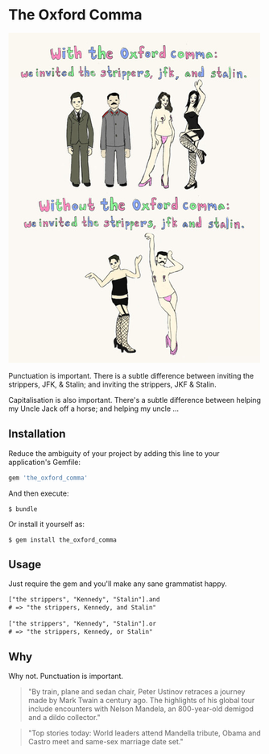# The Oxford Comma

![Punctuation is important](OxfordComma.jpg)

Punctuation is important.  There is a subtle difference between inviting the strippers, JFK, & Stalin; and inviting the strippers, JKF & Stalin.

Capitalisation is also important.  There's a subtle difference between helping my Uncle Jack off a horse; and helping my uncle ...


## Installation

Reduce the ambiguity of your project by adding this line to your application's Gemfile:

```ruby
gem 'the_oxford_comma'
```

And then execute:

    $ bundle

Or install it yourself as:

    $ gem install the_oxford_comma


## Usage

Just require the gem and you'll make any sane grammatist happy.


    ["the strippers", "Kennedy", "Stalin"].and
    # => "the strippers, Kennedy, and Stalin"

    ["the strippers", "Kennedy", "Stalin"].or
    # => "the strippers, Kennedy, or Stalin"    


## Why

Why not. Punctuation is important.

> "By train, plane and sedan chair, Peter Ustinov retraces a journey made by Mark Twain a century ago. The highlights of his global tour include encounters with Nelson Mandela, an 800-year-old demigod and a dildo collector."

> "Top stories today: World leaders attend Mandella tribute, Obama and Castro meet and same-sex marriage date set."
